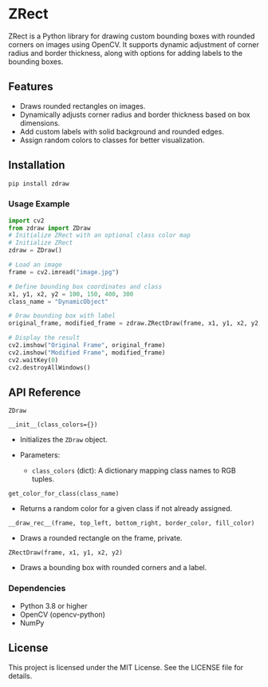 # ZRect

ZRect is a Python library for drawing custom bounding boxes with rounded corners on images using OpenCV. It supports dynamic adjustment of corner radius and border thickness, along with options for adding labels to the bounding boxes.

## Features

- Draws rounded rectangles on images.
- Dynamically adjusts corner radius and border thickness based on box dimensions.
- Add custom labels with solid background and rounded edges.
- Assign random colors to classes for better visualization.

## Installation


```bash
pip install zdraw
```


### Usage Example

```python
import cv2
from zdraw import ZDraw
# Initialize ZRect with an optional class color map
# Initialize ZRect
zdraw = ZDraw()

# Load an image
frame = cv2.imread("image.jpg")

# Define bounding box coordinates and class
x1, y1, x2, y2 = 100, 150, 400, 300
class_name = "DynamicObject"

# Draw bounding box with label
original_frame, modified_frame = zdraw.ZRectDraw(frame, x1, y1, x2, y2, class_name, return_original_frame=True)

# Display the result
cv2.imshow("Original Frame", original_frame)
cv2.imshow("Modified Frame", modified_frame)
cv2.waitKey(0)
cv2.destroyAllWindows()
```

## API Reference

`ZDraw`

`__init__(class_colors={})`

- Initializes the `ZDraw` object.
- Parameters:

    - `class_colors` (dict): A dictionary mapping class names to RGB tuples.

`get_color_for_class(class_name)`
- Returns a random color for a given class if not already assigned.

`__draw_rec__(frame, top_left, bottom_right, border_color, fill_color)`
- Draws a rounded rectangle on the frame, private.

`ZRectDraw(frame, x1, y1, x2, y2)`
- Draws a bounding box with rounded corners and a label.

### Dependencies
- Python 3.8 or higher
- OpenCV (opencv-python)
- NumPy

## License
This project is licensed under the MIT License. See the LICENSE file for details.